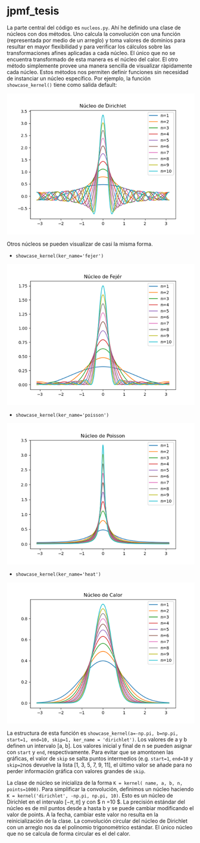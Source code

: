 # jpmf_tesis

La parte central del código es `nucleos.py`. Ahí he definido una clase de núcleos con dos métodos. Uno calcula la convolución con una función (representada por medio de un arreglo) y toma valores de dominios para resultar en mayor flexibilidad y para verificar los cálculos sobre las transformaciones afines aplicadas a cada núcleo. El único que no se encuentra transformado de esta manera es el núcleo del calor. El otro método simplemente provee una manera sencilla de visualizar ràpidamente cada núcleo. Estos métodos nos permiten definir funciones sin necesidad de instanciar un núcleo específico. Por ejemplo, la función `showcase_kernel()` tiene como salida default:

![Núcleo de Dirichlet](https://github.com/JFichtl/jpmf_tesis/blob/7092859485148242c8fe609511fce3d7c7c9d21d/imagenes/dirichlet_k.png)

Otros núcleos se pueden visualizar de casi la misma forma.

* `showcase_kernel(ker_name='fejer')`

![Núcleo de Fejér](https://github.com/JFichtl/jpmf_tesis/blob/ef4473ab9c55460cdb40cbf4181574f729910fef/imagenes/fejer_k.png)

* `showcase_kernel(ker_name='poisson')`

![Núcleo de Poisson](https://github.com/JFichtl/jpmf_tesis/blob/ef4473ab9c55460cdb40cbf4181574f729910fef/imagenes/poisson_k.png)

* `showcase_kernel(ker_name='heat')`

![Núcleo del Calor](https://github.com/JFichtl/jpmf_tesis/blob/ef4473ab9c55460cdb40cbf4181574f729910fef/imagenes/heat_k.png)

La estructura de esta función es `showcase_kernel(a=-np.pi, b=np.pi, start=1, end=10, skip=1, ker_name = 'dirichlet')`. Los valores de a y b definen un intervalo [a, b]. Los valores inicial y final de n se pueden asignar con `start` y `end`, respectivamente. Para evitar que se amontonen las gráficas, el valor de `skip` se salta puntos intermedios (e.g. `start=1`, `end=10` y `skip=2`nos devuelve la lista [1, 3, 5, 7, 9, 11], el último valor se añade para no perder información gráfica con valores grandes de `skip`.

La clase de núcleo se inicializa de la forma `K = kernel( name, a, b, n, points=1000)`. Para simplificar la convolución, definimos un núcleo haciendo `K = kernel('dirichlet', -np.pi, np.pi, 10)`. Esto es un núcleo de Dirichlet en el intervalo $[-\pi, \pi]$ y con $ n =10 $. La precisión estándar del núcleo es de mil puntos desde a hasta b y se puede cambiar modificando el valor de points. A la fecha, cambiar este valor no resulta en la reinicialización de la clase. La convolución circular del núcleo de Dirichlet con un arreglo nos da el polinomio trigonométrico estándar. El único núcleo que no se calcula de forma circular es el del calor. 
```
